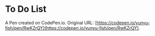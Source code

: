 # To Do List

A Pen created on CodePen.io. Original URL: [https://codepen.io/yunyu-fish/pen/RwKZrQY](https://codepen.io/yunyu-fish/pen/RwKZrQY).


